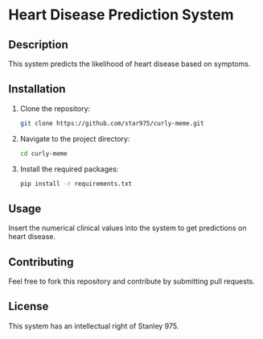 
# Heart Disease Prediction System

## Description
This system predicts the likelihood of heart disease based on symptoms.

## Installation
1. Clone the repository:
   ```bash
   git clone https://github.com/star975/curly-meme.git
   ```
2. Navigate to the project directory:
   ```bash
   cd curly-meme
   ```
3. Install the required packages:
   ```bash
   pip install -r requirements.txt
   ```

## Usage
Insert the numerical clinical values into the system to get predictions on heart disease.

## Contributing
Feel free to fork this repository and contribute by submitting pull requests.

## License
This system has an intellectual right of Stanley 975.

